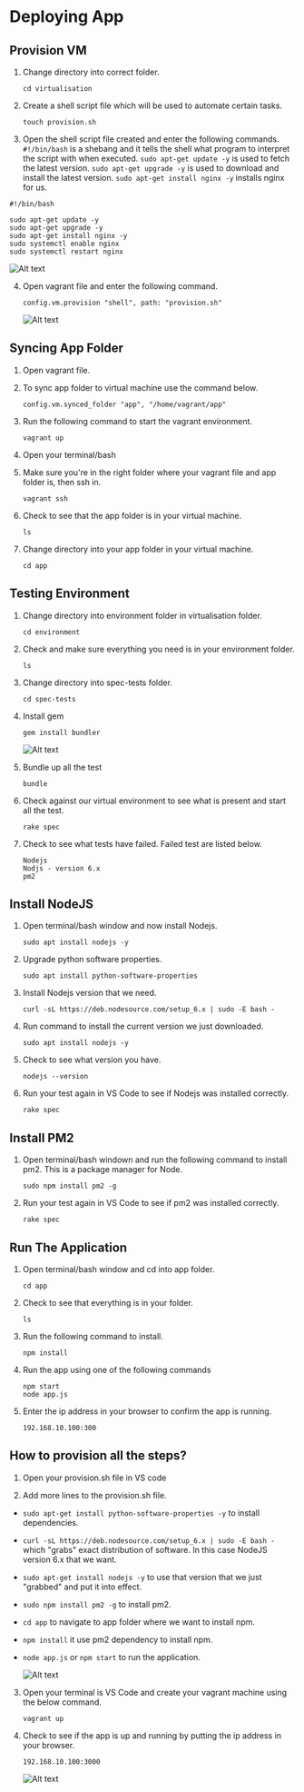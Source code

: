 # Deploying App

## Provision VM

1. Change directory into correct folder.

    ```
    cd virtualisation
    ```

2. Create a shell script file which will be used to automate certain tasks.

    ```
    touch provision.sh
    ```

3. Open the shell script file created and enter the following commands. `#!/bin/bash` is a shebang and it tells the shell what program to interpret the script with when executed. `sudo apt-get update -y` is used to fetch the latest version. `sudo apt-get upgrade -y` is used to download and install the latest version. `sudo apt-get install nginx -y` installs nginx for us.

```
#!/bin/bash

sudo apt-get update -y
sudo apt-get upgrade -y
sudo apt-get install nginx -y
sudo systemctl enable nginx
sudo systemctl restart nginx
```

![Alt text](img/provision%20file%20for%20automation.png)

4. Open vagrant file and enter the following command.

    ```
    config.vm.provision "shell", path: "provision.sh"
    ```

    ![Alt text](img/sync%20app%20folder.png)

## Syncing App Folder

1. Open vagrant file.

2. To sync app folder to virtual machine use the command below.
   
    ```
    config.vm.synced_folder "app", "/home/vagrant/app"
    ```


3. Run the following command to start the vagrant environment. 

    ```
    vagrant up
    ```

4. Open your terminal/bash

5. Make sure you're in the right folder where your vagrant file and app folder is, then ssh in.

    ```
    vagrant ssh
    ```

6. Check to see that the app folder is in your virtual machine.

    ```
    ls
    ```

7. Change directory into your app folder in your virtual machine.

    ```
    cd app
    ```

## Testing Environment

1. Change directory into environment folder in virtualisation folder.
   
   ```
   cd environment
   ```

2. Check and make sure everything you need is in your environment folder.

    ```
    ls
    ```

3. Change directory into spec-tests folder.
   
   ```
   cd spec-tests
   ```

4. Install gem
   
   ```
   gem install bundler
   ```

   ![Alt text](img/gem%20install%20bundler.png)

5. Bundle up all the test

    ```
    bundle
    ```

6. Check against our virtual environment to see what is present and start all the test.
   
   ```
   rake spec
   ```

7. Check to see what tests have failed. Failed test are listed below.
   
   ```
   Nodejs
   Nodjs - version 6.x
   pm2
   ```

## Install NodeJS

1. Open terminal/bash window and now install Nodejs.

    ```
    sudo apt install nodejs -y
    ```

2. Upgrade python software properties.
    
    ```
    sudo apt install python-software-properties
    ```

3. Install Nodejs version that we need.

    ```
    curl -sL https://deb.nodesource.com/setup_6.x | sudo -E bash -
    ```

4. Run command to install the current version we just downloaded.
    
    ```
    sudo apt install nodejs -y
    ```

5. Check to see what version you have.
    
    ```
    nodejs --version
    ```

6. Run your test again in VS Code to see if Nodejs was installed correctly.

    ```
    rake spec
    ```

## Install PM2

1. Open terminal/bash windown and run the following command to install pm2. This is a package manager for Node.

    ```
    sudo npm install pm2 -g
    ```

2. Run your test again in VS Code to see if pm2 was installed correctly.

    ```
    rake spec
    ```

## Run The Application

1. Open terminal/bash window and cd into app folder.
   
   ```
   cd app
   ```

2. Check to see that everything is in your folder.

    ```
    ls
    ```

3. Run the following command to install.

    ```
    npm install
    ```

4. Run the app using one of the following commands

    ```
    npm start
    node app.js
    ```

5. Enter the ip address in your browser to confirm the app is running.

    ```
    192.168.10.100:300
    ```

## How to provision all the steps?

1. Open your provision.sh file in VS code

2. Add more lines to the provision.sh file. 
- `sudo apt-get install python-software-properties -y` to install dependencies.
- `curl -sL https://deb.nodesource.com/setup_6.x | sudo -E bash -` which "grabs" exact distribution of software. In this case NodeJS version 6.x that we want.
- `sudo apt-get install nodejs -y` to use that version that we just "grabbed" and put it into effect.
- `sudo npm install pm2 -g` to install pm2.
- `cd app` to navigate to app folder where we want to install npm.
- `npm install` it use pm2 dependency to install npm.
- `node app.js` or `npm start` to run the application.
  
  ![Alt text](img/new_provision.png)

3. Open your terminal is VS Code and create your vagrant machine using the below command.
   
   ```
   vagrant up
   ```

4. Check to see if the app is up and running by putting the ip address in your browser.
   
   ```
   192.168.10.100:3000
   ```

   ![Alt text](img/works_again.png)